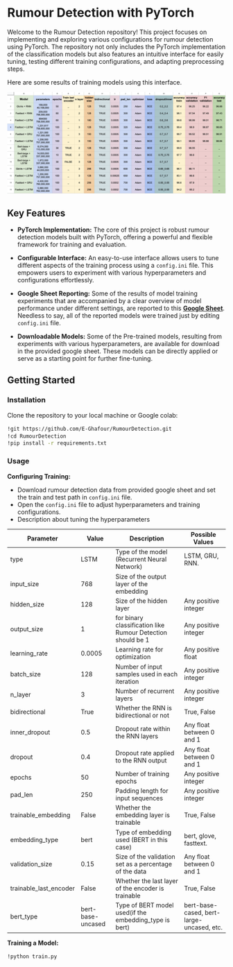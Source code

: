 # Rumour Detection with PyTorch

Welcome to the Rumour Detection repository! This project focuses on implementing and exploring various configurations for rumour detection using PyTorch. The repository not only includes the PyTorch implementation of the classification models but also features an intuitive interface for easily tuning, testing different training configurations, and adapting preprocessing steps. 

Here are some results of training models using this interface.


[![sample_result](sample_results.png)](https://docs.google.com/spreadsheets/d/1HSW92__FzxiRzxJaF7wNpTlthKCVXSMhCuj72LsNzPo/edit?usp=sharing)


## Key Features

- **PyTorch Implementation:** The core of this project is robust rumour detection models built with PyTorch, offering a powerful and flexible framework for training and evaluation.

- **Configurable Interface:** An easy-to-use interface allows users to tune different aspects of the training process using a `config.ini` file. This empowers users to experiment with various hyperparameters and configurations effortlessly.

- **Google Sheet Reporting:** Some of the results of model training experiments that are accompanied by a clear overview of model performance under different settings, are reported to this [**Google Sheet**](https://docs.google.com/spreadsheets/d/1HSW92__FzxiRzxJaF7wNpTlthKCVXSMhCuj72LsNzPo/edit?usp=sharing). Needless to say, all of the reported models were trained just by editing `config.ini` file.


- **Downloadable Models:** Some of the Pre-trained models, resulting from experiments with various hyperparameters, are available for download in the provided google sheet. These models can be directly applied or serve as a starting point for further fine-tuning.

## Getting Started

### Installation

Clone the repository to your local machine or Google colab:

```bash
!git https://github.com/E-Ghafour/RumourDetection.git
!cd RumourDetection
!pip install -r requirements.txt
```

### Usage

  **Configuring Training:**
  
-   Download rumour detection data from provided google sheet and set the train and test path in `config.ini` file.
-   Open the `config.ini` file to adjust hyperparameters and training configurations.
-   Description about tuning the hyperparameters

  Parameter                | Value                 | Description                                           | Possible Values                              |
|--------------------------|-----------------------|-------------------------------------------------------|----------------------------------------------------|
| type                     | LSTM                   | Type of the model (Recurrent Neural Network)         | LSTM, GRU, RNN.                   |
| input_size               | 768                   | Size of the output layer of the embedding             |                                                     |
| hidden_size              | 128                   | Size of the hidden layer                              | Any positive integer                                |
| output_size              | 1                     | for binary classification like Rumour Detection should be 1| Any positive integer                                |
| learning_rate            | 0.0005                | Learning rate for optimization                        | Any positive float                                  |
| batch_size               | 128                   | Number of input samples used in each iteration       | Any positive integer                                |
| n_layer                  | 3                     | Number of recurrent layers                            | Any positive integer                                |
| bidirectional           | True                  | Whether the RNN is bidirectional or not               | True, False                                        |
| inner_dropout           | 0.5                   | Dropout rate within the RNN layers                    | Any float between 0 and 1                           |
| dropout                  | 0.4                   | Dropout rate applied to the RNN output                | Any float between 0 and 1                           |
| epochs                   | 50                     | Number of training epochs                             | Any positive integer                                |
| pad_len                  | 250                   | Padding length for input sequences                    | Any positive integer                                |
| trainable_embedding      | False                 | Whether the embedding layer is trainable              | True, False                                        |
| embedding_type           | bert                  | Type of embedding used (BERT in this case)            | bert, glove, fasttext.                              |
| validation_size          | 0.15                  | Size of the validation set as a percentage of the data| Any float between 0 and 1                           |
| trainable_last_encoder   | False                 | Whether the last layer of the encoder is trainable    | True, False                                        |
| bert_type                | bert-base-uncased     | Type of BERT model used(if the embedding_type is bert) | bert-base-cased, bert-large-uncased, etc.          |


 **Training a Model:**
    
```bash
!python train.py
```        
